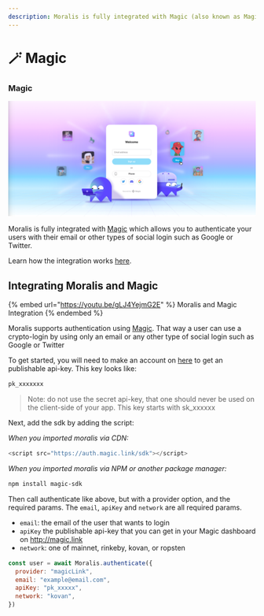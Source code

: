 ```yaml
---
description: Moralis is fully integrated with Magic (also known as Magic Link)
---
```


# 🪄 Magic

### Magic

![Login web3 users with their email or other social login.](<../../../.gitbook/assets/Screenshot 2022-02-03 at 21.40.14.png>)

Moralis is fully integrated with [Magic](https://magic.link) which allows you to authenticate your users with their email or other types of social login such as Google or Twitter.

Learn how the integration works [here](magic.md).

## Integrating Moralis and Magic

{% embed url="https://youtu.be/gLJ4YejmG2E" %}
Moralis and Magic Integration
{% endembed %}

Moralis supports authentication using [Magic](https://go.magic.link/moralis-web3-magic). That way a user can use a crypto-login by using only an email or any other type of social login such as Google or Twitter&#x20;

To get started, you will need to make an account on [here](https://go.magic.link/moralis-web3-magic) to get an publishable api-key. This key looks like:

```javascript
pk_xxxxxxx
```

> Note: do not use the secret api-key, that one should never be used on the client-side of your app. This key starts with sk\_xxxxxx

Next, add the sdk by adding the script:

_When you imported moralis via CDN:_

```javascript
<script src="https://auth.magic.link/sdk"></script>
```

_When you imported moralis via NPM or another package manager:_

```bash
npm install magic-sdk
```

Then call authenticate like above, but with a provider option, and the required params. The `email`, `apiKey` and `network` are all required params.

* `email`: the email of the user that wants to login
* `apiKey` the publishable api-key that you can get in your Magic dashboard on http://magic.link
* `network`: one of mainnet, rinkeby, kovan, or ropsten

```javascript
const user = await Moralis.authenticate({ 
  provider: "magicLink",
  email: "example@email.com",
  apiKey: "pk_xxxxx",
  network: "kovan",
})
```
